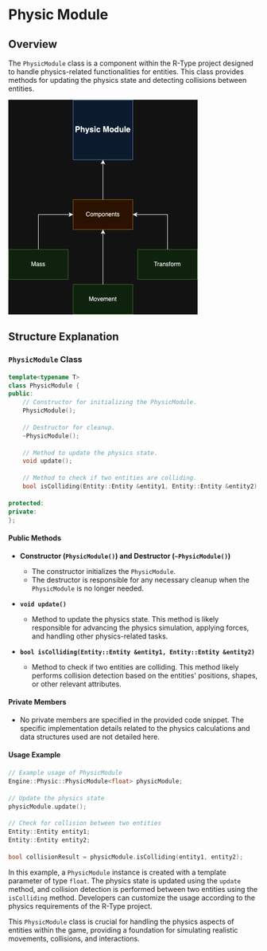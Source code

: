 # Physic Module

## Overview

The `PhysicModule` class is a component within the R-Type project designed to handle physics-related functionalities for entities. This class provides methods for updating the physics state and detecting collisions between entities.

<img src="../../../../assets/physic-module.png" />

## Structure Explanation

### `PhysicModule` Class

```cpp
template<typename T>
class PhysicModule {
public:
    // Constructor for initializing the PhysicModule.
    PhysicModule();

    // Destructor for cleanup.
    ~PhysicModule();

    // Method to update the physics state.
    void update();

    // Method to check if two entities are colliding.
    bool isColliding(Entity::Entity &entity1, Entity::Entity &entity2);

protected:
private:
};
```

#### Public Methods

- **Constructor (`PhysicModule()`) and Destructor (`~PhysicModule()`)**
  - The constructor initializes the `PhysicModule`.
  - The destructor is responsible for any necessary cleanup when the `PhysicModule` is no longer needed.

- **`void update()`**
  - Method to update the physics state. This method is likely responsible for advancing the physics simulation, applying forces, and handling other physics-related tasks.

- **`bool isColliding(Entity::Entity &entity1, Entity::Entity &entity2)`**
  - Method to check if two entities are colliding. This method likely performs collision detection based on the entities' positions, shapes, or other relevant attributes.

#### Private Members

- No private members are specified in the provided code snippet. The specific implementation details related to the physics calculations and data structures used are not detailed here.

#### Usage Example

```cpp
// Example usage of PhysicModule
Engine::Physic::PhysicModule<float> physicModule;

// Update the physics state
physicModule.update();

// Check for collision between two entities
Entity::Entity entity1;
Entity::Entity entity2;

bool collisionResult = physicModule.isColliding(entity1, entity2);
```

In this example, a `PhysicModule` instance is created with a template parameter of type `float`. The physics state is updated using the `update` method, and collision detection is performed between two entities using the `isColliding` method. Developers can customize the usage according to the physics requirements of the R-Type project.

This `PhysicModule` class is crucial for handling the physics aspects of entities within the game, providing a foundation for simulating realistic movements, collisions, and interactions.